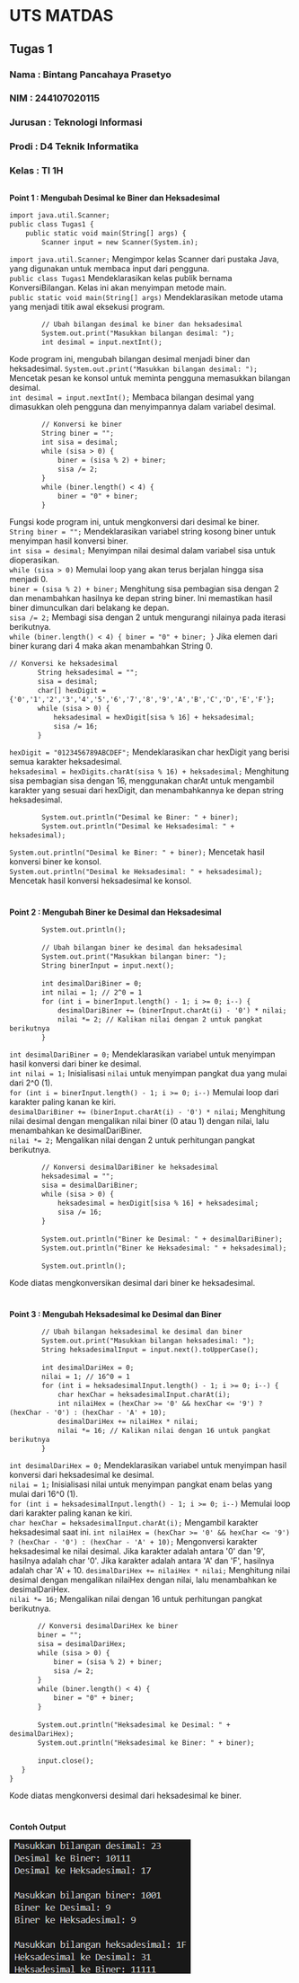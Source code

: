 # **UTS MATDAS**

## Tugas 1

### Nama    : Bintang Pancahaya Prasetyo
### NIM     : 244107020115
### Jurusan : Teknologi Informasi
### Prodi   : D4 Teknik Informatika
### Kelas   : TI 1H

##

**Point 1 : Mengubah Desimal ke Biner dan Heksadesimal**

```
import java.util.Scanner;
public class Tugas1 {
    public static void main(String[] args) {
        Scanner input = new Scanner(System.in);
```
`import java.util.Scanner;` Mengimpor kelas Scanner dari pustaka Java, yang digunakan untuk membaca input dari pengguna.  
`public class Tugas1` Mendeklarasikan kelas publik bernama KonversiBilangan. Kelas ini akan menyimpan metode main.  
`public static void main(String[] args)` Mendeklarasikan metode utama yang menjadi titik awal eksekusi program.
```
        // Ubah bilangan desimal ke biner dan heksadesimal
        System.out.print("Masukkan bilangan desimal: ");
        int desimal = input.nextInt();
```
Kode program ini, mengubah bilangan desimal menjadi biner dan heksadesimal.
`System.out.print("Masukkan bilangan desimal: ");` Mencetak pesan ke konsol untuk meminta pengguna memasukkan bilangan desimal.  
`int desimal = input.nextInt();` Membaca bilangan desimal yang dimasukkan oleh pengguna dan menyimpannya dalam variabel desimal.
```
        // Konversi ke biner
        String biner = "";
        int sisa = desimal;
        while (sisa > 0) {
            biner = (sisa % 2) + biner;
            sisa /= 2;
        }
        while (biner.length() < 4) {
            biner = "0" + biner;
        }
```
Fungsi kode program ini, untuk mengkonversi dari desimal ke biner.  
`String biner = "";` Mendeklarasikan variabel string kosong biner untuk menyimpan hasil konversi biner.  
`int sisa = desimal;` Menyimpan nilai desimal dalam variabel sisa untuk dioperasikan.  
`while (sisa > 0)` Memulai loop yang akan terus berjalan hingga sisa menjadi 0.  
`biner = (sisa % 2) + biner;` Menghitung sisa pembagian sisa dengan 2 dan menambahkan hasilnya ke depan string biner. Ini memastikan hasil biner dimunculkan dari belakang ke depan.  
`sisa /= 2;` Membagi sisa dengan 2 untuk mengurangi nilainya pada iterasi berikutnya.  
`while (biner.length() < 4) { biner = "0" + biner; }` Jika elemen dari biner kurang dari 4 maka akan menambahkan String 0.
        
 ```  
// Konversi ke heksadesimal
        String heksadesimal = "";
        sisa = desimal;
        char[] hexDigit = {'0','1','2','3','4','5','6','7','8','9','A','B','C','D','E','F'};
        while (sisa > 0) {
            heksadesimal = hexDigit[sisa % 16] + heksadesimal;
            sisa /= 16;
        }
``` 
`hexDigit = "0123456789ABCDEF";` Mendeklarasikan char hexDigit yang berisi semua karakter heksadesimal.  
`heksadesimal = hexDigits.charAt(sisa % 16) + heksadesimal;` Menghitung sisa pembagian sisa dengan 16, menggunakan charAt untuk mengambil karakter yang sesuai dari hexDigit, dan menambahkannya ke depan string heksadesimal.
```        
        System.out.println("Desimal ke Biner: " + biner);
        System.out.println("Desimal ke Heksadesimal: " + heksadesimal);
```
`System.out.println("Desimal ke Biner: " + biner);` Mencetak hasil konversi biner ke konsol.  
`System.out.println("Desimal ke Heksadesimal: " + heksadesimal);` Mencetak hasil konversi heksadesimal ke konsol.
#
**Point 2 : Mengubah Biner ke Desimal dan Heksadesimal**
```
        System.out.println();
        
        // Ubah bilangan biner ke desimal dan heksadesimal
        System.out.print("Masukkan bilangan biner: ");
        String binerInput = input.next();
        
        int desimalDariBiner = 0;
        int nilai = 1; // 2^0 = 1
        for (int i = binerInput.length() - 1; i >= 0; i--) {
            desimalDariBiner += (binerInput.charAt(i) - '0') * nilai;
            nilai *= 2; // Kalikan nilai dengan 2 untuk pangkat berikutnya
        }
```
`int desimalDariBiner = 0;` Mendeklarasikan variabel untuk menyimpan hasil konversi dari biner ke desimal.  
`int nilai = 1;` Inisialisasi `nilai` untuk menyimpan pangkat dua yang mulai dari 
2^0 (1).  
`for (int i = binerInput.length() - 1; i >= 0; i--)` Memulai loop dari karakter paling kanan ke kiri.  
`desimalDariBiner += (binerInput.charAt(i) - '0') * nilai;` Menghitung nilai desimal dengan mengalikan nilai biner (0 atau 1) dengan nilai, lalu menambahkan ke desimalDariBiner.  
`nilai *= 2;` Mengalikan nilai dengan 2 untuk perhitungan pangkat berikutnya.
```
        // Konversi desimalDariBiner ke heksadesimal
        heksadesimal = "";
        sisa = desimalDariBiner;
        while (sisa > 0) {
            heksadesimal = hexDigit[sisa % 16] + heksadesimal;
            sisa /= 16;
        }
        
        System.out.println("Biner ke Desimal: " + desimalDariBiner);
        System.out.println("Biner ke Heksadesimal: " + heksadesimal);

        System.out.println();
```
Kode diatas mengkonversikan desimal dari biner ke heksadesimal.
#
**Point 3 : Mengubah Heksadesimal ke Desimal dan Biner**
```
        // Ubah bilangan heksadesimal ke desimal dan biner
        System.out.print("Masukkan bilangan heksadesimal: ");
        String heksadesimalInput = input.next().toUpperCase();
        
        int desimalDariHex = 0;
        nilai = 1; // 16^0 = 1
        for (int i = heksadesimalInput.length() - 1; i >= 0; i--) {
            char hexChar = heksadesimalInput.charAt(i);
            int nilaiHex = (hexChar >= '0' && hexChar <= '9') ? (hexChar - '0') : (hexChar - 'A' + 10);
            desimalDariHex += nilaiHex * nilai;
            nilai *= 16; // Kalikan nilai dengan 16 untuk pangkat berikutnya
        }
```
`int desimalDariHex = 0;` Mendeklarasikan variabel untuk menyimpan hasil konversi dari heksadesimal ke desimal.  
`nilai = 1;` Inisialisasi nilai untuk menyimpan pangkat enam belas yang mulai dari 
16^0 (1).  
`for (int i = heksadesimalInput.length() - 1; i >= 0; i--)` Memulai loop dari karakter paling kanan ke kiri.  
`char hexChar = heksadesimalInput.charAt(i);` Mengambil karakter heksadesimal saat ini.
`int nilaiHex = (hexChar >= '0' && hexChar <= '9') ? (hexChar - '0') : (hexChar - 'A' + 10);` Mengonversi karakter heksadesimal ke nilai desimal. Jika karakter adalah antara '0' dan '9', hasilnya adalah char '0'. Jika karakter adalah antara 'A' dan 'F', hasilnya adalah char 'A' + 10.
`desimalDariHex += nilaiHex * nilai;` Menghitung nilai desimal dengan mengalikan nilaiHex dengan nilai, lalu menambahkan ke desimalDariHex.  
`nilai *= 16;` Mengalikan nilai dengan 16 untuk perhitungan pangkat berikutnya.
 ```       
        // Konversi desimalDariHex ke biner
        biner = "";
        sisa = desimalDariHex;
        while (sisa > 0) {
            biner = (sisa % 2) + biner;
            sisa /= 2;
        }
        while (biner.length() < 4) {
            biner = "0" + biner;
        }
        
        System.out.println("Heksadesimal ke Desimal: " + desimalDariHex);
        System.out.println("Heksadesimal ke Biner: " + biner);
        
        input.close();
    }
}

```
Kode diatas mengkonversi desimal dari heksadesimal ke biner.
#
**Contoh Output**

![alt text](imageno1.png)